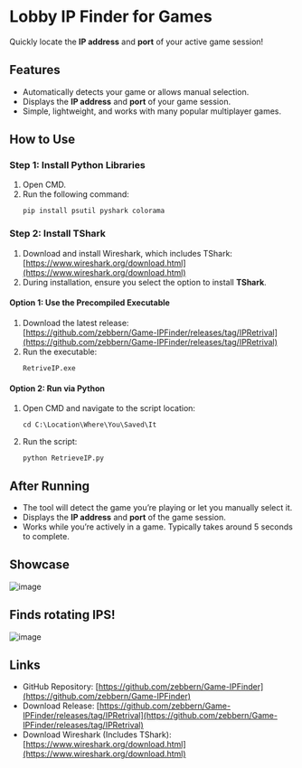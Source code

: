 
# Lobby IP Finder for Games

Quickly locate the **IP address** and **port** of your active game session!

## Features
- Automatically detects your game or allows manual selection.
- Displays the **IP address** and **port** of your game session.
- Simple, lightweight, and works with many popular multiplayer games.

## How to Use

### Step 1: Install Python Libraries
1. Open CMD.
2. Run the following command:
   ```
   pip install psutil pyshark colorama
   ```

### Step 2: Install TShark
1. Download and install Wireshark, which includes TShark:  
   [https://www.wireshark.org/download.html](https://www.wireshark.org/download.html)
2. During installation, ensure you select the option to install **TShark**.

#### Option 1: Use the Precompiled Executable
1. Download the latest release:  
   [https://github.com/zebbern/Game-IPFinder/releases/tag/IPRetrival](https://github.com/zebbern/Game-IPFinder/releases/tag/IPRetrival)
2. Run the executable:
   ```
   RetriveIP.exe
   ```


#### Option 2: Run via Python
1. Open CMD and navigate to the script location:
   ```
   cd C:\Location\Where\You\Saved\It
   ```
2. Run the script:
   ```
   python RetrieveIP.py
   ```

## After Running
- The tool will detect the game you’re playing or let you manually select it.
- Displays the **IP address** and **port** of the game session.
- Works while you’re actively in a game. Typically takes around 5 seconds to complete.

## Showcase
![image](https://github.com/user-attachments/assets/086bf190-a157-4246-8550-4fd0a60b465f)
## Finds rotating IPS!
![image](https://github.com/user-attachments/assets/5765cf8b-ff4f-4926-9d8a-e5be8f30f4d7)

## Links
- GitHub Repository: [https://github.com/zebbern/Game-IPFinder](https://github.com/zebbern/Game-IPFinder)  
- Download Release: [https://github.com/zebbern/Game-IPFinder/releases/tag/IPRetrival](https://github.com/zebbern/Game-IPFinder/releases/tag/IPRetrival)  
- Download Wireshark (Includes TShark): [https://www.wireshark.org/download.html](https://www.wireshark.org/download.html)



